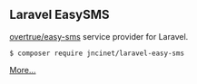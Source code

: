 ## Laravel EasySMS

[overtrue/easy-sms](https://github.com/overtrue/easy-sms) service provider for Laravel.

```shell
$ composer require jncinet/laravel-easy-sms
```

[More...](https://github.com/overtrue/easy-sms)